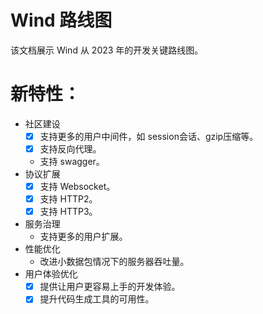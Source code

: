 # Wind 路线图
该文档展示 Wind 从 2023 年的开发关键路线图。

# 新特性：
- 社区建设
  - [x] 支持更多的用户中间件，如 session会话、gzip压缩等。
  - [x] 支持反向代理。 
  - 支持 swagger。
- 协议扩展
  - [x] 支持 Websocket。
  - [x] 支持 HTTP2。
  - [x] 支持 HTTP3。
- 服务治理
  - 支持更多的用户扩展。
- 性能优化
  - 改进小数据包情况下的服务器吞吐量。
- 用户体验优化
  - [x] 提供让用户更容易上手的开发体验。
  - [x] 提升代码生成工具的可用性。
